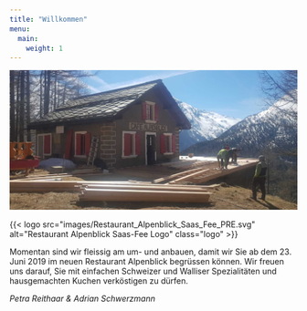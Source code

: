 ```yaml
---
title: "Willkommen"
menu:
  main:
    weight: 1
---
```

![Umbau](images/Alpenblick_Umbau_01.jpg "Umbau")

{{< logo src="images/Restaurant_Alpenblick_Saas_Fee_PRE.svg" alt="Restaurant Alpenblick Saas-Fee Logo" class="logo" >}}

Momentan sind wir fleissig am um- und anbauen, damit wir Sie ab dem 23. Juni 2019 im neuen Restaurant Alpenblick begrüssen können. Wir freuen uns darauf, Sie mit einfachen Schweizer und Walliser Spezialitäten und hausgemachten Kuchen verköstigen zu dürfen.

_Petra Reithaar & Adrian Schwerzmann_